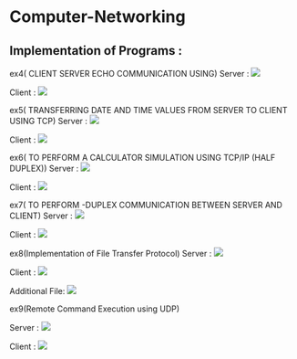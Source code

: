 # Computer-Networking

## Implementation of Programs :

ex4( CLIENT SERVER ECHO COMMUNICATION USING)
Server :
![](Screenshot_Output/ex4_server.png)

Client :
![](Screenshot_Output/ex4_client.png)

ex5( TRANSFERRING DATE AND TIME VALUES FROM SERVER TO CLIENT USING TCP)
Server :
![](Screenshot_Output/ex5_server.png)

Client :
![](Screenshot_Output/ex5_client.png)

ex6( TO PERFORM A CALCULATOR SIMULATION USING TCP/IP (HALF DUPLEX))
Server :
![](Screenshot_Output/ex6_server.png)

Client :
![](Screenshot_Output/ex6_client.png)

ex7( TO PERFORM -DUPLEX COMMUNICATION BETWEEN SERVER AND CLIENT)
Server :
![](Screenshot_Output/ex7_server.png)

Client :
![](Screenshot_Output/ex7_client.png)

ex8(Implementation of File Transfer Protocol)
Server :
![](Screenshot_Output/ex8_server.png)

Client :
![](Screenshot_Output/ex8_client.png)

Additional File:
![](Screenshot_Output/ex8_CHIRRU.png)

ex9(Remote Command Execution using UDP)

Server :
![](Screenshot_Output/ex9_server.png)

Client :
![](Screenshot_Output/ex9_client.png)
